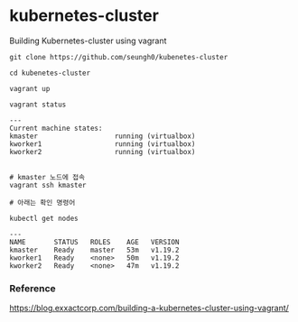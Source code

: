 # kubernetes-cluster
Building Kubernetes-cluster using vagrant

```
git clone https://github.com/seungh0/kubenetes-cluster

cd kubenetes-cluster

vagrant up

vagrant status

---
Current machine states:
kmaster                   running (virtualbox)
kworker1                  running (virtualbox)
kworker2                  running (virtualbox)


# kmaster 노드에 접속
vagrant ssh kmaster

# 아래는 확인 명령어

kubectl get nodes

---
NAME       STATUS   ROLES    AGE   VERSION
kmaster    Ready    master   53m   v1.19.2
kworker1   Ready    <none>   50m   v1.19.2
kworker2   Ready    <none>   47m   v1.19.2

```

### Reference
https://blog.exxactcorp.com/building-a-kubernetes-cluster-using-vagrant/
